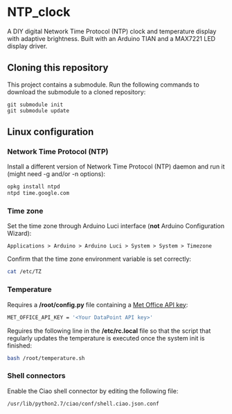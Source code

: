 # NTP_clock

A DIY digital Network Time Protocol (NTP) clock and temperature display with adaptive brightness. Built with an Arduino TIAN and a MAX7221 LED display driver.

## Cloning this repository

This project contains a submodule. Run the following commands to download the submodule to a cloned repository:

```posh
git submodule init 
git submodule update
```

## Linux configuration

### Network Time Protocol (NTP)

Install a different version of Network Time Protocol (NTP) daemon and run it (might need -g and/or -n options):

```bash
opkg install ntpd
ntpd time.google.com
```

### Time zone

Set the time zone through Arduino Luci interface (**not** Arduino Configuration Wizard):

```
Applications > Arduino > Arduino Luci > System > System > Timezone
```

Confirm that the time zone environment variable is set correctly:

```bash
cat /etc/TZ
```

### Temperature

Requires a **/root/config.py** file containing a [Met Office API key](https://www.metoffice.gov.uk/services/data/datapoint/api):

```bash
MET_OFFICE_API_KEY = '<Your DataPoint API key>'
```

Reguires the following line in the **/etc/rc.local** file so that the script that regularly updates the temperature is executed once the system init is finished:

```bash
bash /root/temperature.sh
```

### Shell connectors

Enable the Ciao shell connector by editing the following file:

```
/usr/lib/python2.7/ciao/conf/shell.ciao.json.conf
```

  



